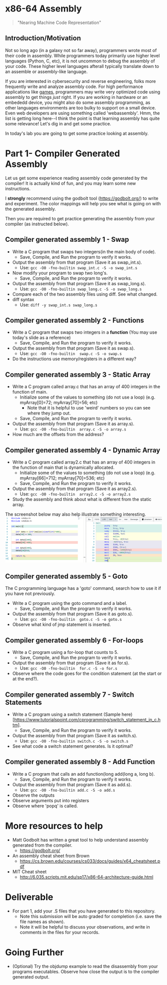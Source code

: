 # x86-64 Assembly 

> "Nearing Machine Code Representation"

## Introduction/Motivation

Not so long ago (in a galaxy not so far away), programmers wrote most of their code in assembly. While programmers today primarily use higher level languages (Python, C, etc), it is not uncommon to debug the assembly of your code. These higher level languages afterall typically translate down to an assemble or assembly-like language. 

If you are interested in cybersecurity and reverse engineering, folks more frequently write and analyze assembly code. For high performance applications like [games](https://www.gamasutra.com/view/news/169946/CC_low_level_curriculum_Looking_at_optimized_assembly.php), programmers may write very optimized code using assembly to get things *just* right. If you are working in hardware or an embededd device, you might also do some assembly programming, as other languages environments are too bulky to support on a small device. Even web developers are using something called 'webassembly'. Hmm, the list is getting long here--I think the point is that learning assembly has quite some relevance! Let's dig in and get some practice.

In today's lab you are going to get some practice looking at assembly.


# Part 1- Compiler Generated Assembly

Let us get some experience reading assembly code generated by the compiler! It is actually kind of fun, and you may learn some new instructions.

I **strongly** recommend using the godbolt tool (https://godbolt.org/) to write and experiment. The color mappings will help you see what is going on with the generated assembly.

Then you are required to get practice generating the assembly from your compiler (as instructed below).

## Compiler generated assembly 1 - Swap

- Write a C program that swaps two integers(in the main body of code).
  - Save, Compile, and Run the program to verify it works.
- Output the assembly from that program (Save it as swap_int.s).
  - Use: `gcc -O0 -fno-builtin swap_int.c -S -o swap_int.s`
- Now modify your program to swap two long's.
  - Save, Compile, and Run the program to verify it works.
- Output the assembly from that program (Save it as swap_long.s).
  - Use: `gcc -O0 -fno-builtin swap_long.c -S -o swap_long.s`
- Compare each of the two assembly files using diff. See what changed.
- diff syntax
  - Use: `diff -y swap_int.s swap_long.s`

## Compiler generated assembly 2 - Functions

- Write a C program that swaps two integers in a **function** (You may use today's slide as a reference)
  - Save, Compile, and Run the program to verify it works.
- Output the assembly from that program (Save it as swap.s).
  - Use: `gcc -O0 -fno-builtin  swap.c -S -o swap.s`
- Do the instructions use memory/registers in a different way?

## Compiler generated assembly 3 - Static Array
- Write a C program called array.c that has an array of 400 integers in the function of main.
  - Initialize some of the values to something (do not use a loop) (e.g. myArray[0]=72; myArray[70]=56; etc)
  	- Note that it is helpful to use 'weird' numbers so you can see where they jump out.
  - Save, Compile, and Run the program to verify it works.
- Output the assembly from that program (Save it as array.s).
  - Use: `gcc -O0 -fno-builtin  array.c -S -o array.s`
- How much are the offsets from the address?

## Compiler generated assembly 4 - Dynamic Array 

- Write a C program called array2.c that has an array of 400 integers in the function of main that is dynamically allocated.
  - Initialize some of the values to something (do not use a loop) (e.g. myArray[66]=712; myArray[70]=536; etc)
  - Save, Compile, and Run the program to verify it works.
- Output the assembly from that program (Save it as array2.s).
  - Use: `gcc -O0 -fno-builtin  array2.c -S -o array2.s`
- Study the assembly and think about what is different from the static array.

The screenshot below may also help illustrate something interesting.
<img src="./assembly.PNG">

## Compiler generated assembly 5 - Goto
The C programming language has a 'goto' command, search how to use it if you have not previously.

- Write a C program using the goto command and a label.
  - Save, Compile, and Run the program to verify it works.
- Output the assembly from that program (Save it as goto.s).
  - Use: `gcc -O0 -fno-builtin  goto.c -S -o goto.s`
- Observe what kind of jmp statement is inserted.

## Compiler generated assembly 6 - For-loops
- Write a C program using a for-loop that counts to 5.
  - Save, Compile, and Run the program to verify it works.
- Output the assembly from that program (Save it as for.s).
  - Use: `gcc -O0 -fno-builtin  for.c -S -o for.s`
- Observe where the code goes for the condition statement (at the start or at the end?).

## Compiler generated assembly 7 - Switch Statements

- Write a C program using a switch statement (Sample here)[https://www.tutorialspoint.com/cprogramming/switch_statement_in_c.htm].
  - Save, Compile, and Run the program to verify it works.
- Output the assembly from that program (Save it as switch.s).
  - Use: `gcc -O0 -fno-builtin switch.c -S -o switch.s`
- See what code a switch statement generates. Is it optimal?

## Compiler generated assembly 8 - Add Function

- Write a C program that calls an add function(long add(long a, long b).
  - Save, Compile, and Run the program to verify it works.
- Output the assembly from that program (Save it as add.s).
  - Use: `gcc -O0 -fno-builtin add.c -S -o add.s`
- Observe the outputs
- Observe arguments put into registers
- Observe where 'popq' is called.

# More resources to help

- Matt Godbolt has written a great tool to help understand assembly generated from the compiler. 
  - https://godbolt.org/
- An assembly cheat sheet from Brown
  - https://cs.brown.edu/courses/cs033/docs/guides/x64_cheatsheet.pdf
- MIT Cheat sheet
  - http://6.035.scripts.mit.edu/sp17/x86-64-architecture-guide.html

# Deliverable

- For part 1, add your .S files that you have generated to this repository.
  - Note this submission will be auto graded for completion (i.e. save the file names as shown).
  - Note it will be helpful to discuss your observations, and write in comments in the files for your records.

# Going Further

- (Optional) Try the objdump example to read the disassembly from your programs executables. Observe how close the output is to the compiler generated output.
